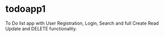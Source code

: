 # todoapp1
To Do list app with User Registration, Login, Search and full Create Read Update and DELETE functionality.
